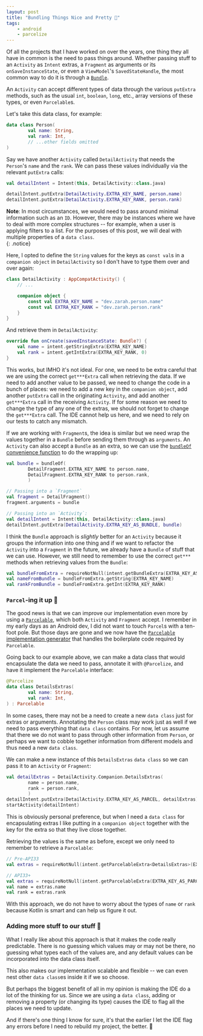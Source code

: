 ```yaml
---
layout: post
title: "Bundling Things Nice and Pretty 💝"
tags:
    - android
    - parcelize
---
```


Of all the projects that I have worked on over the years, one thing they all have in common is the need to pass things around. Whether passing stuff to an `Activity` as `Intent` extras, a `Fragment` as arguments or its `onSaveInstanceState`, or even a `ViewModel`'s `SavedStateHandle`, the most common way to do it is through a [`Bundle`](https://developer.android.com/reference/android/os/Bundle).

An `Activity` can accept different types of data through the various `putExtra` methods, such as the usual `int`, `boolean`, `long`, etc., array versions of these types, or even `Parcelable`s. 

Let's take this data class, for example:
```kotlin
data class Person(
        val name: String,
        val rank: Int,
        // ...other fields omitted
)
```

Say we have another `Activity` called `DetailActivity` that needs the `Person`'s  `name` and the `rank`. We can pass these values individually via the relevant `putExtra` calls:
```kotlin
val detailIntent = Intent(this, DetailActivity::class.java)

detailIntent.putExtra(DetailActivity.EXTRA_KEY_NAME, person.name)
detailIntent.putExtra(DetailActivity.EXTRA_KEY_RANK, person.rank)
```

**Note**: In most circumstances, we would need to pass around minimal information such as an `ID`. However, there may be instances where we have to deal with more complex structures -- for example, when a user is applying filters to a list. For the purposes of this post, we will deal with multiple properties of a `data class`.  
{: .notice}

Here, I opted to define the `String` values for the keys as `const val`s in a `companion object` in `DetailActivity` so I don't have to type them over and over again:
```kotlin
class DetailActivity : AppCompatActivity() {
    // ...

    companion object {
        const val EXTRA_KEY_NAME = "dev.zarah.person.name"
        const val EXTRA_KEY_RANK = "dev.zarah.person.rank"
    }
}
```

And retrieve them in `DetailActivity`:
```kotlin
override fun onCreate(savedInstanceState: Bundle?) {
    val name = intent.getStringExtra(EXTRA_KEY_NAME)
    val rank = intent.getIntExtra(EXTRA_KEY_RANK, 0)
}
```

This works, but IMHO it's not ideal. For one, we need to be extra careful that we are using the correct `get***Extra` call when retrieving the data. If we need to add another value to be passed, we need to change the code in a bunch of places: we  need to add a new key in the `companion object`, add another `putExtra` call in the originating `Activity`, and add another `get***Extra` call in the receiving `Activity`. If for some reason we need to change the type of any one of the extras, we should not forget to change the `get***Extra` call. The IDE cannot help us here, and we need to rely on our tests to catch any mismatch.

If we are working with `Fragment`s, the idea is similar but we need wrap the values together in a `Bundle` before sending them through as `arguments`. An `Activity` can also accept a `Bundle` as an extra, so we can use the [`bundleOf` convenience function](https://developer.android.com/reference/kotlin/androidx/core/os/package-summary#bundleOf(kotlin.Array)) to do the wrapping up:
```kotlin
val bundle = bundleOf(
        DetailFragment.EXTRA_KEY_NAME to person.name, 
        DetailFragment.EXTRA_KEY_RANK to person.rank, 
        )

// Passing into a `Fragment`
val fragment = DetailFragment()
fragment.arguments = bundle

// Passing into an `Activity`:
val detailIntent = Intent(this, DetailActivity::class.java)
detailIntent.putExtra(DetailActivity.EXTRA_KEY_AS_BUNDLE, bundle)
```

I think the `Bundle` approach is _slightly_ better for an `Activity` because it groups the information into one thing and if we want to refactor the `Activity` into a `Fragment` in the future, we already have a `Bundle` of stuff that we can use. However, we still need to remember to use the correct `get***` methods when retrieving values from the `Bundle`:
```kotlin
val bundleFromExtra = requireNotNull(intent.getBundleExtra(EXTRA_KEY_AS_BUNDLE))
val nameFromBundle = bundleFromExtra.getString(EXTRA_KEY_NAME)
val rankFromBundle = bundleFromExtra.getInt(EXTRA_KEY_RANK)
```

### `Parcel`-ing it up 🎁
The good news is that we can improve our implementation even more by using a [`Parcelable`](https://developer.android.com/reference/android/os/Parcelable), which both `Activity` and `Fragment` accept. I remember in my early days as an Android dev, I did not want to touch `Parcel`s with a ten-foot pole. But those days are gone and we now have the [`Parcelable` implementation generator](https://developer.android.com/kotlin/parcelize) that handles the boilerplate code required by `Parcelable`.

Going back to our example above, we can make a data class that would encapsulate the data we need to pass, annotate it with `@Parcelize`, and have it implement the `Parcelable` interface:
```kotlin
@Parcelize
data class DetailsExtras(
        val name: String,
        val rank: Int,
) : Parcelable
```
In some cases, there may not be a need to create a new `data class` just for extras or arguments. Annotating the `Person` class may work just as well if we need to pass everything that `data class` contains. For now, let us assume that there we do not want to pass through other information from `Person`, or perhaps we want to cobble together information from different models and thus need a new `data class`.

We can make a new instance of this `DetailsExtras` `data class` so we can pass it to an `Activity` or `Fragment`: 
```kotlin
val detailExtras = DetailActivity.Companion.DetailsExtras(
        name = person.name,
        rank = person.rank, 
        )
detailIntent.putExtra(DetailActivity.EXTRA_KEY_AS_PARCEL, detailExtras)
startActivity(detailIntent)
```
This is obviously personal preference, but when I need a `data class` for encapsulating extras I like putting in a `companion object` together with the key for the extra so that they live close together.

Retrieving the values is the same as before, except we only need to remember to retrieve a `Parcelable`:
```kotlin
// Pre-API33
val extras = requireNotNull(intent.getParcelableExtra<DetailsExtras>(EXTRA_KEY_AS_PARCEL))

// API33+
val extras = requireNotNull(intent.getParcelableExtra(EXTRA_KEY_AS_PARCEL, DetailsExtras::class.java))
val name = extras.name
val rank = extras.rank
```
With this approach, we do not have to worry about the types of `name` or `rank` because Kotlin is smart and can help us figure it out.

### Adding more stuff to our stuff 📝
What I really like about this approach is that it makes the code really predictable. There is no guessing which values may or may not be there, no guessing what types each of the values are, and any default values can be incorporated into the data class itself.

This also makes our implementation scalable and flexible -- we can even nest other `data class`es inside it if we so choose.

But perhaps the biggest benefit of all in my opinion is making the IDE do a lot of the thinking for us. Since we are using a `data class`, adding or removing a property (or changing its type) causes the IDE to flag all the places we need to update.

And if there's one thing I know for sure, it's that the earlier I let the IDE flag any errors before I need to rebuild my project, the better. 🏁 
